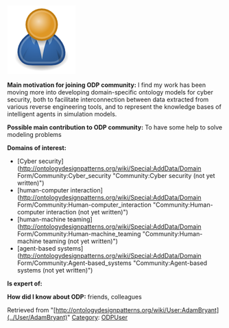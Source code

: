[![Image:ODPUser.png](../images/a/a6/ODPUser.png)](../Image/ODPUser.png "Image:ODPUser.png")




  





__Main motivation for joining ODP community:__ I find my work has been moving more into developing domain-specific ontology models for cyber security, both to facilitate interconnection between data extracted from various reverse engineering tools, and to represent the knowledge bases of intelligent agents in simulation models.


__Possible main contribution to ODP community:__ To have some help to solve modeling problems


__Domains of interest:__



* [Cyber security](http://ontologydesignpatterns.org/wiki/Special:AddData/Domain Form/Community:Cyber_security "Community:Cyber security (not yet written)")
* [human-computer interaction](http://ontologydesignpatterns.org/wiki/Special:AddData/Domain Form/Community:Human-computer_interaction "Community:Human-computer interaction (not yet written)")
* [human-machine teaming](http://ontologydesignpatterns.org/wiki/Special:AddData/Domain Form/Community:Human-machine_teaming "Community:Human-machine teaming (not yet written)")
* [agent-based systems](http://ontologydesignpatterns.org/wiki/Special:AddData/Domain Form/Community:Agent-based_systems "Community:Agent-based systems (not yet written)")


__Is expert of:__


  

__How did I know about ODP:__ friends, colleagues






Retrieved from "[http://ontologydesignpatterns.org/wiki/User:AdamBryant](../User/AdamBryant)"
 [Category](http://ontologydesignpatterns.org/wiki/Special:Categories "Special:Categories"): [ODPUser](../Category/ODPUser "Category:ODPUser")